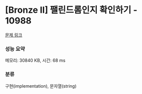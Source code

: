 # [Bronze II] 팰린드롬인지 확인하기 - 10988 

[문제 링크](https://www.acmicpc.net/problem/10988) 

### 성능 요약

메모리: 30840 KB, 시간: 68 ms

### 분류

구현(implementation), 문자열(string)

